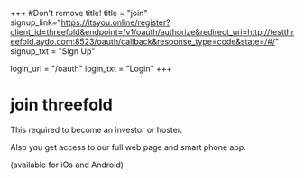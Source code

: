 +++
#Don't remove title!
title = "join"
signup_link="https://itsyou.online/register?client_id=threefold&endpoint=/v1/oauth/authorize&redirect_uri=http://testthreefold.aydo.com:8523/oauth/callback&response_type=code&state=/#/"
signup_txt = "Sign Up"

login_url = "/oauth"
login_txt = "Login"
+++
# join threefold

This required to become an investor or hoster.

Also you get access to our full web page and smart phone app.

(available for iOs and Android)
